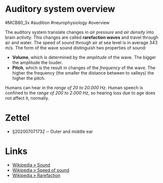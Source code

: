 # Auditory system overview
#MCB80_3x #audition #neurophysiology #overview

The auditory system translate changes in _air pressure_ and _air density_ into brain activity. This changes are called **rarefaction waves** and travel through air and water. The speed of sound through air at sea level is in average 343 m/s. The form of the wave sound distinguish two properties of sound:

- **Volume**, which is determined by the _amplitude_ of the wave. The bigger the amplitude the louder.
- **Pitch**, which is the result in changes of the _frequency_ of the wave. The higher the frequency (the smaller the distance between to valleys) the higher the pitch.

Humans can hear in the _range of 20 to 20.000 Hz_. Human speech is confined to the _range of 200 to 2.000 Hz_, so hearing loss due to age does not affect it, normally.

# Zettel

- §202007071732 ─ Outer and middle ear

# Links

- [Wikipedia » Sound](https://en.wikipedia.org/wiki/Sound)
- [Wikipedia » Speed of sound](https://en.wikipedia.org/wiki/Speed_of_sound)
- [Wikipedia » Rarefaction](https://en.wikipedia.org/wiki/Rarefaction)